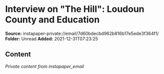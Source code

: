 # Interview on "The Hill": Loudoun County and Education

**Source:** instapaper-private://email/7d60bdecbd962b816b17e5ede3f364f1/
**Folder:** Unread
**Added:** 2021-12-31T07:23:25




## Content
*Private content from instapaper_email*
